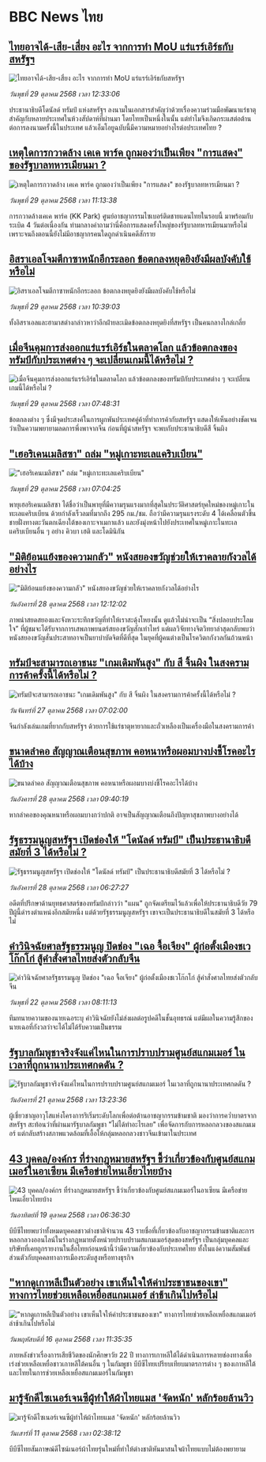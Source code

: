# BBC News ไทย## [ไทยอาจได้-เสีย-เสี่ยง อะไร จากการทำ MoU แร่แรร์เอิร์ธกับสหรัฐฯ](https://www.bbc.com/thai/articles/clyk7vyy1lpo?at_medium=RSS&at_campaign=rss?at_campaign=githubrss)![ไทยอาจได้-เสีย-เสี่ยง อะไร จากการทำ MoU แร่แรร์เอิร์ธกับสหรัฐฯ](https://ichef.bbci.co.uk/ace/ws/240/cpsprodpb/fdfb/live/48bdc5b0-b482-11f0-ba75-093eca1ac29b.jpg)_วันพุธที่ 29 ตุลาคม 2568 เวลา 12:33:06_ประธานาธิบดีโดนัลด์ ทรัมป์ แห่งสหรัฐฯ ลงนามในเอกสารสำคัญว่าด้วยเรื่องความร่วมมือพัฒนาแร่ธาตุสำคัญกับหลายประเทศในห้วงสัปดาห์ที่ผ่านมา โดยไทยเป็นหนึ่งในนั้น แต่ทำไมจึงเกิดกระแสต่อต้านต่อการลงนามครั้งนี้ในประเทศ แล้วเอ็มโอยูฉบับนี้มีความหมายอย่างไรต่อประเทศไทย ?## [เหตุใดการกวาดล้าง เคเค พาร์ค ถูกมองว่าเป็นเพียง "การแสดง" ของรัฐบาลทหารเมียนมา ?](https://www.bbc.com/thai/articles/c77z6mp4k86o?at_medium=RSS&at_campaign=rss?at_campaign=githubrss)![เหตุใดการกวาดล้าง เคเค พาร์ค ถูกมองว่าเป็นเพียง "การแสดง" ของรัฐบาลทหารเมียนมา ?](https://ichef.bbci.co.uk/ace/ws/240/cpsprodpb/a77c/live/b536fab0-b4a8-11f0-aa13-0b0479f6f42a.jpg)_วันพุธที่ 29 ตุลาคม 2568 เวลา 11:13:38_การกวาดล้างเคเค พาร์ค (KK Park) ศูนย์อาชญากรรมไซเบอร์ติดชายแดนไทยในรอบนี้ มาพร้อมกับระเบิด 4 วันต่อเนื่องกัน ท่ามกลางคำถามว่านี่คือการแสดงครั้งใหญ่ของรัฐบาลทหารเมียนมาหรือไม่ เพราะจนถึงตอนนี้ยังไม่มีอาชญากรคนใดถูกดำเนินคดีสักราย## [อิสราเอลโจมตีกาซาหนักอีกระลอก ข้อตกลงหยุดยิงยังมีผลบังคับใช้หรือไม่](https://www.bbc.com/thai/articles/cwykprx1q1ko?at_medium=RSS&at_campaign=rss?at_campaign=githubrss)![อิสราเอลโจมตีกาซาหนักอีกระลอก ข้อตกลงหยุดยิงยังมีผลบังคับใช้หรือไม่](https://ichef.bbci.co.uk/ace/ws/240/cpsprodpb/8081/live/82f75f60-b43d-11f0-8619-03f374390a48.jpg)_วันพุธที่ 29 ตุลาคม 2568 เวลา 10:39:03_ทั้งอิสราเอลและฮามาสต่างกล่าวหาว่าอีกฝ่ายละเมิดข้อตกลงหยุดยิงที่สหรัฐฯ เป็นคนกลางไกล่เกลี่ย## [เมื่อจีนคุมการส่งออกแร่แรร์เอิร์ธในตลาดโลก แล้วข้อตกลงของทรัมป์กับประเทศต่าง ๆ จะเปลี่ยนเกมนี้ได้หรือไม่ ?](https://www.bbc.com/thai/articles/cgqlnzzwqvko?at_medium=RSS&at_campaign=rss?at_campaign=githubrss)![เมื่อจีนคุมการส่งออกแร่แรร์เอิร์ธในตลาดโลก แล้วข้อตกลงของทรัมป์กับประเทศต่าง ๆ จะเปลี่ยนเกมนี้ได้หรือไม่ ?](https://ichef.bbci.co.uk/ace/ws/240/cpsprodpb/7499/live/5781cda0-b485-11f0-b2a1-6f537f66f9aa.jpg)_วันพุธที่ 29 ตุลาคม 2568 เวลา 07:48:31_ข้อตกลงต่าง ๆ ซึ่งมีจุดประสงค์ในการผูกพันประเทศคู่ค้าที่ทำการค้ากับสหรัฐฯ แสดงให้เห็นอย่างชัดเจนว่าเป็นความพยายามลดการพึ่งพาจากจีน ก่อนที่ผู้นำสหรัฐฯ จะพบกับประธานาธิบดีสี จิ้นผิง## ["เฮอริเคนเมลิสซา" ถล่ม "หมู่เกาะทะเลแคริบเบียน"](https://www.bbc.com/thai/articles/cy40dwwplzlo?at_medium=RSS&at_campaign=rss?at_campaign=githubrss)!["เฮอริเคนเมลิสซา" ถล่ม "หมู่เกาะทะเลแคริบเบียน"](https://ichef.bbci.co.uk/ace/ws/240/cpsprodpb/6c38/live/1cf1c9a0-b495-11f0-aa13-0b0479f6f42a.jpg)_วันพุธที่ 29 ตุลาคม 2568 เวลา 07:04:25_พายุเฮอริเคนเมลิสซา ได้ชื่อว่าเป็นพายุที่มีความรุนแรงมากที่สุดในประวัติศาสตร์ยุคใหม่ของหมู่เกาะในทะเลแคริบเบียน ด้วยกำลังเร็วลมที่มากถึง 295 กม./ชม. ถือว่ามีความรุนแรงระดับ 4 ได้เคลื่อนตัวขึ้นชายฝั่งทางตะวันตกเฉียงใต้ของเกาะจาเมกาแล้ว และยังมุ่งหน้าไปยังประเทศในหมู่เกาะในทะเลแคริบเบียนอื่น ๆ อย่าง คิวบา เฮติ และโดมินิกัน## ["มิติย้อนแย้งของความกลัว" หนังสยองขวัญช่วยให้เราคลายกังวลได้อย่างไร](https://www.bbc.com/thai/articles/ckgzd87k61mo?at_medium=RSS&at_campaign=rss?at_campaign=githubrss)!["มิติย้อนแย้งของความกลัว" หนังสยองขวัญช่วยให้เราคลายกังวลได้อย่างไร](https://ichef.bbci.co.uk/ace/ws/240/cpsprodpb/95d7/live/107ab4a0-b3f2-11f0-aa13-0b0479f6f42a.jpg)_วันอังคารที่ 28 ตุลาคม 2568 เวลา 12:12:02_ภาพน่าสยดสยองและจังหวะระทึกขวัญที่ทำให้เราสะดุ้งโหยงนั้น ดูแล้วไม่น่าจะเป็น “สิ่งปลอบประโลมใจ” ที่ผู้ชมจะได้รับจากการเสพภาพยนตร์สยองขวัญสักเท่าไหร่ แต่ผลวิจัยทางจิตวิทยาล่าสุดกลับพบว่า หนังสยองขวัญสั่นประสาทอาจเป็นยาบำบัดจิตที่ดีที่สุด ในยุคที่ผู้คนต่างเป็นโรควิตกกังวลกันถ้วนหน้า## [ทรัมป์จะสามารถเอาชนะ "เกมเดิมพันสูง" กับ สี จิ้นผิง ในสงครามการค้าครั้งนี้ได้หรือไม่ ?](https://www.bbc.com/thai/articles/c3dn1pnl0vro?at_medium=RSS&at_campaign=rss?at_campaign=githubrss)![ทรัมป์จะสามารถเอาชนะ "เกมเดิมพันสูง" กับ สี จิ้นผิง ในสงครามการค้าครั้งนี้ได้หรือไม่ ?](https://ichef.bbci.co.uk/ace/ws/240/cpsprodpb/893f/live/39474f10-b08c-11f0-9030-57c222c79f8b.jpg)_วันจันทร์ที่ 27 ตุลาคม 2568 เวลา 07:02:00_จีนกำลังเล่นเกมที่ยากกับสหรัฐฯ ด้วยการใช้แร่ธาตุหายากและถั่วเหลืองเป็นเครื่องมือในสงครามการค้า## [ขนาดลำคอ สัญญาณเตือนสุขภาพ คอหนาหรือผอมบางบ่งชี้โรคอะไรได้บ้าง](https://www.bbc.com/thai/articles/c5yd951mnd6o?at_medium=RSS&at_campaign=rss?at_campaign=githubrss)![ขนาดลำคอ สัญญาณเตือนสุขภาพ คอหนาหรือผอมบางบ่งชี้โรคอะไรได้บ้าง](https://ichef.bbci.co.uk/ace/ws/240/cpsprodpb/6c5e/live/412fdf50-ab5d-11f0-b0f1-8b73bbc9408d.jpg)_วันอังคารที่ 28 ตุลาคม 2568 เวลา 09:40:19_หากลำคอของคุณหนาหรือผอมบางกว่าปกติ อาจเป็นสัญญาณเตือนถึงปัญหาสุขภาพบางอย่างได้## [รัฐธรรมนูญสหรัฐฯ เปิดช่องให้ "โดนัลด์ ทรัมป์" เป็นประธานาธิบดีสมัยที่ 3 ได้หรือไม่ ?](https://www.bbc.com/thai/articles/cql9e3rdkw5o?at_medium=RSS&at_campaign=rss?at_campaign=githubrss)![รัฐธรรมนูญสหรัฐฯ เปิดช่องให้ "โดนัลด์ ทรัมป์" เป็นประธานาธิบดีสมัยที่ 3 ได้หรือไม่ ?](https://ichef.bbci.co.uk/ace/ws/240/cpsprodpb/2e00/live/84b8ff40-b3be-11f0-b2a1-6f537f66f9aa.jpg)_วันอังคารที่ 28 ตุลาคม 2568 เวลา 06:27:27_อดีตที่ปรึกษาด้านยุทธศาสตร์ของทรัมป์กล่าวว่า "แผน" ถูกจัดเตรียมไว้แล้วเพื่อให้ประธานาธิบดีวัย 79 ปีผู้นี้ดำรงตำแหน่งอีกสมัยหนึ่ง แต่ด้วยรัฐธรรมนูญสหรัฐฯ เขาจะเป็นประธานาธิบดีในสมัยที่ 3 ได้หรือไม่## [คำวินิจฉัยศาลรัฐธรรมนูญ ปิดช่อง "เฉอ จื้อเจียง" ผู้ก่อตั้งเมืองชเวโก๊กโก่ สู้คำสั่งศาลไทยส่งตัวกลับจีน](https://www.bbc.com/thai/articles/cp3dydpn5zzo?at_medium=RSS&at_campaign=rss?at_campaign=githubrss)![คำวินิจฉัยศาลรัฐธรรมนูญ ปิดช่อง "เฉอ จื้อเจียง" ผู้ก่อตั้งเมืองชเวโก๊กโก่ สู้คำสั่งศาลไทยส่งตัวกลับจีน](https://ichef.bbci.co.uk/ace/ws/240/cpsprodpb/97c4/live/de3482d0-af16-11f0-b2a1-6f537f66f9aa.jpg)_วันพุธที่ 22 ตุลาคม 2568 เวลา 08:11:13_ทีมทนายความของนายเฉอระบุ คำวินิจฉัยยังไม่ส่งผลต่อรูปคดีในชั้นอุทธรณ์ แต่มีผลในความรู้สึกของนายเฉอที่กังวลว่าจะได้ไม่ได้รับความเป็นธรรม## [รัฐบาลกัมพูชาจริงจังแค่ไหนในการปราบปรามศูนย์สแกมเมอร์ ในเวลาที่ถูกนานาประเทศกดดัน ?](https://www.bbc.com/thai/articles/cn97vdw808yo?at_medium=RSS&at_campaign=rss?at_campaign=githubrss)![รัฐบาลกัมพูชาจริงจังแค่ไหนในการปราบปรามศูนย์สแกมเมอร์ ในเวลาที่ถูกนานาประเทศกดดัน ?](https://ichef.bbci.co.uk/ace/ws/240/cpsprodpb/dec3/live/c77a1590-ae7c-11f0-86fd-8d837d20b15a.jpg)_วันอังคารที่ 21 ตุลาคม 2568 เวลา 13:23:36_ผู้เชี่ยวชาญอาวุโสแห่งโครงการริเริ่มระดับโลกเพื่อต่อต้านอาชญากรรมข้ามชาติ มองว่าการคว่ำบาตรจากสหรัฐฯ สะท้อนว่าที่ผ่านมารัฐบาลกัมพูชา "ไม่ได้ทำอะไรเลย" เพื่อจัดการกับการหลอกลวงของสแกมเมอร์ แต่กลับสร้างสภาพแวดล้อมที่เอื้อให้กลุ่มหลอกลวงชาวจีนเข้ามาในประเทศ## [43 บุคคล/องค์กร ที่ร่างกฎหมายสหรัฐฯ ชี้ว่าเกี่ยวข้องกับศูนย์สแกมเมอร์ในอาเซียน มีเครือข่ายไหนเอี่ยวไทยบ้าง](https://www.bbc.com/thai/articles/cx2d77gpq7ko?at_medium=RSS&at_campaign=rss?at_campaign=githubrss)![43 บุคคล/องค์กร ที่ร่างกฎหมายสหรัฐฯ ชี้ว่าเกี่ยวข้องกับศูนย์สแกมเมอร์ในอาเซียน มีเครือข่ายไหนเอี่ยวไทยบ้าง](https://ichef.bbci.co.uk/ace/ws/240/cpsprodpb/ee5d/live/4efeece0-aa84-11f0-aa13-0b0479f6f42a.jpg)_วันอาทิตย์ที่ 19 ตุลาคม 2568 เวลา 06:36:30_บีบีซีไทยพบว่าทั้งหมดบุคคลชาวต่างชาติจำนวน 43 รายชื่อที่เกี่ยวข้องกับอาชญากรรมข้ามชาติและการหลอกลวงออนไลน์ในร่างกฎหมายตั้งหน่วยปราบปรามสแกมเมอร์สุดของสหรัฐฯ เป็นกลุ่มบุคคลและบริษัทที่เคยถูกรายงานในสื่อไทยก่อนหน้านี้ว่ามีความเกี่ยวข้องกับประเทศไทย ทั้งในแง่ความสัมพันธ์ส่วนตัวกับบุคคลทางการเมืองระดับสูงหรือทางธุรกิจ## ["หากดูเกาหลีเป็นตัวอย่าง เขาเห็นใจให้ค่าประชาชนของเขา" ทางการไทยช่วยเหลือเหยื่อสแกมเมอร์ ล่าช้าเกินไปหรือไม่](https://www.bbc.com/thai/articles/c620lgl676ko?at_medium=RSS&at_campaign=rss?at_campaign=githubrss)!["หากดูเกาหลีเป็นตัวอย่าง เขาเห็นใจให้ค่าประชาชนของเขา" ทางการไทยช่วยเหลือเหยื่อสแกมเมอร์ ล่าช้าเกินไปหรือไม่](https://ichef.bbci.co.uk/ace/ws/240/cpsprodpb/0d67/live/6c10aa60-aa81-11f0-b2a1-6f537f66f9aa.jpg)_วันพฤหัสบดีที่ 16 ตุลาคม 2568 เวลา 11:35:35_ภายหลังข่าวเรื่องการเสียชีวิตของนักศึกษาวัย 22 ปี ทางการเกาหลีใต้ได้ดำเนินการหลายช่องทางเพื่อเร่งช่วยเหลือเหยื่อชาวเกาหลีใต้คนอื่น ๆ ในกัมพูชา  บีบีซีไทยเปรียบเทียบมาตรการต่าง ๆ ของเกาหลีใต้และไทยในการช่วยเหลือเหยื่อสแกมเมอร์ในกัมพูชา## [มารู้จักดีไซเนอร์เจนซีผู้ทำให้ผ้าไทยแมส 'จัดหนัก' หลักร้อยล้านวิว](https://www.bbc.com/thai/articles/cj4y72rr9gjo?at_medium=RSS&at_campaign=rss?at_campaign=githubrss)![มารู้จักดีไซเนอร์เจนซีผู้ทำให้ผ้าไทยแมส 'จัดหนัก' หลักร้อยล้านวิว](https://ichef.bbci.co.uk/ace/ws/240/cpsprodpb/c3a0/live/d4ae1ad0-a40f-11f0-b741-177e3e2c2fc7.jpg)_วันเสาร์ที่ 11 ตุลาคม 2568 เวลา 02:38:12_บีบีซีไทยสัมภาษณ์ดีไซน์เนอร์ผ้าไทยรุ่นใหม่ที่ทำให้ต่างชาติหันมาสนใจผ้าไทยแบบไม่ต้องพยายาม